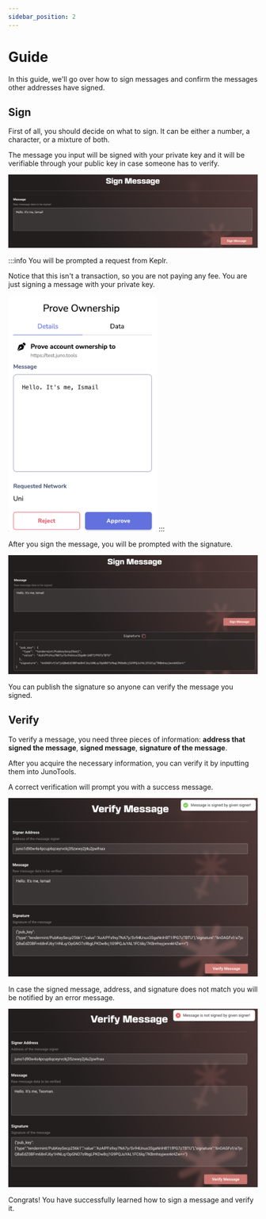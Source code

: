 ```yaml
---
sidebar_position: 2
---
```


# Guide

In this guide, we'll go over how to sign messages and confirm the messages other addresses have signed.

## Sign

First of all, you should decide on what to sign. It can be either a number, a character, or a mixture of both.

The message you input will be signed with your private key and it will be verifiable through your public key in case someone has to verify.

![](/img/sign-and-verify/sign-message.png)

:::info
You will be prompted a request from Keplr.

Notice that this isn't a transaction, so you are not paying any fee. You are just signing a message with your private key.

<img src="/img/sign-and-verify/sign-keplr.png" width="300" />
:::

After you sign the message, you will be prompted with the signature.

![](/img/sign-and-verify/signed-message.png)

You can publish the signature so anyone can verify the message you signed.

## Verify

To verify a message, you need three pieces of information: **address that signed the message**, **signed message**, **signature of the message**.

After you acquire the necessary information, you can verify it by inputting them into JunoTools.

A correct verification will prompt you with a success message.

![](/img/sign-and-verify/verified-message.png)

In case the signed message, address, and signature does not match you will be notified by an error message.

![](/img/sign-and-verify/wrong-message.png)

Congrats! You have successfully learned how to sign a message and verify it.
